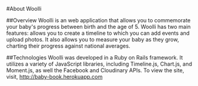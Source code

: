 #About Woolli

##Overview
Woolli is an web application that allows you to commemorate your baby's progress between birth and the age of 5. Woolli has two main features: allows you to create a timeline to which you can add events and upload photos. It also allows you to measure your baby as they grow, charting their progress against national averages.

##Technologies
Woolli was developed in a Ruby on Rails framework. It utilizes a variety of JavaScript libraries, including Timeline.js, Chart.js, and Moment.js, as well the Facebook and Cloudinary APIs.
To view the site, visit, http://baby-book.herokuapp.com